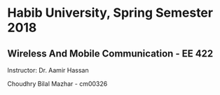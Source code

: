 # Habib University, Spring Semester 2018
## Wireless And Mobile Communication - EE 422

Instructor: Dr. Aamir Hassan

Choudhry Bilal Mazhar - cm00326
